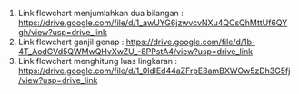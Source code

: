 1.	Link flowchart menjumlahkan dua bilangan :
https://drive.google.com/file/d/1_awUYG6jzwvcvNXu4QCsQhMttUf6QYgh/view?usp=drive_link
2.	Link flowchart ganjil genap :
https://drive.google.com/file/d/1b-4T_AodGVd5QWMwQHvXwZU_-8PPstA4/view?usp=drive_link 
3.	Link flowchart menghitung luas lingkaran :
https://drive.google.com/file/d/1_0ldlEd44aZFrpE8amBXWOw5zDh3G5fj/view?usp=drive_link
